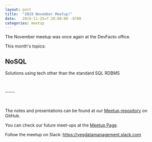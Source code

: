 ```yaml
---
layout: post  
title:  "2019 November Meetup!"  
date:   2019-11-25=7 20:00:00 -0700  
categories: meetup  
---
```

The November meetup was once again at the DevFacto office.  

This month's topics: 
   
## NoSQL  
Solutions using tech other than the standard SQL RDBMS  


<p>&nbsp;</p>
-----  
<p>&nbsp;</p>
  

The notes and presentations can be found at our [Meetup repository][github] on GitHub.  

You can check our future meet-ups at the [Meetup Page][meetup].  

Follow the meetup on Slack:  https://yegdatamanagement.slack.com


[meetup]: https://www.meetup.com/Edmonton-Data-Management-Meetup/  
[github]:https://github.com/DataManagementYEG/Meetups  
[slack]:https://yegdatamanagement.slack.com 
[Bonny Doon (Idylwylde) Library]:https://goo.gl/maps/1rGi9W9JtFS2
